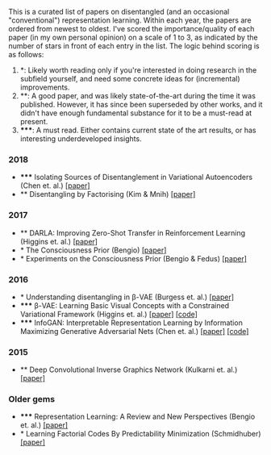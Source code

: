 This is a curated list of papers on disentangled (and an occasional "conventional") representation learning. Within each year, the papers are ordered from newest to oldest. I've scored the importance/quality of each paper (in my own personal opinion) on a scale of 1 to 3, as indicated by the number of stars in front of each entry in the list. The logic behind scoring is as follows:

1. \*: Likely worth reading only if you're interested in doing research in the subfield yourself, and need some concrete ideas for (incremental) improvements. 
2. **: A good paper, and was likely state-of-the-art during the time it was published. However, it has since been superseded by other works, and it didn't have enough fundamental substance for it to be a must-read at present. 
3. __***__: A must read. Either contains current state of the art results, or has interesting underdeveloped insights.

### 2018 

* __***__ Isolating Sources of Disentanglement in Variational Autoencoders (Chen et. al.) [[paper]](https://arxiv.org/abs/1802.04942v2)
* ** Disentangling by Factorising (Kim & Mnih) [[paper]](https://arxiv.org/abs/1802.05983)
 
### 2017

* ** DARLA: Improving Zero-Shot Transfer in Reinforcement Learning (Higgins et. al.) [[paper]](https://arxiv.org/abs/1707.08475)
* \* The Consciousness Prior (Bengio) [[paper]](https://arxiv.org/abs/1709.08568)
* \* Experiments on the Consciousness Prior (Bengio & Fedus) [[paper]](https://ai-on.org/pdf/bengio-consciousness-prior.pdf)

### 2016

* \* Understanding disentangling in β-VAE (Burgess et. al.) [[paper]](https://arxiv.org/abs/1804.03599)
* __***__ β-VAE: Learning Basic Visual Concepts with a Constrained Variational Framework (Higgins et. al.) [[paper]](https://openreview.net/forum?id=Sy2fzU9gl) [[code]](https://github.com/sootlasten/beta-vae)
* __***__ InfoGAN: Interpretable Representation Learning by Information Maximizing Generative Adversarial Nets (Chen et. al.) [[paper]](https://arxiv.org/abs/1606.03657) [[code]](https://github.com/openai/InfoGAN) 

### 2015

* ** Deep Convolutional Inverse Graphics Network (Kulkarni et. al.) [[paper]](https://arxiv.org/abs/1503.03167)

### Older gems

* __***__ Representation Learning: A Review and New Perspectives (Bengio et. al.) [[paper]](https://arxiv.org/abs/1206.5538?context=cs)
* \* Learning Factorial Codes By Predictability Minimization (Schmidhuber) [[paper]](https://www.mitpressjournals.org/doi/pdf/10.1162/neco.1992.4.6.863)
